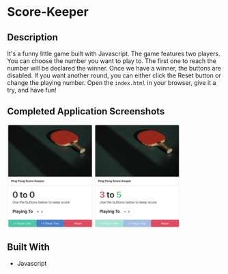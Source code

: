 # Score-Keeper

## Description
It's a funny little game built with Javascript. The game features two players. You can choose the number you want to play to. The first one to reach the number will be declared the winner. Once we have a winner, the buttons are disabled. If you want another round, you can either click the Reset button or change the playing number. Open the `index.html` in your browser, give it a try, and have fun!

## Completed Application Screenshots

<p float="left">
  <img src="https://github.com/Jocelyn166/Score-Keeper/blob/939af79b7776f37d0bc7204dd492e7731be6311c/images/Screen%20Shot%202024-02-27%20at%2015.43.59.png?raw=true" width="200" />
  <img src="https://github.com/Jocelyn166/Score-Keeper/blob/939af79b7776f37d0bc7204dd492e7731be6311c/images/Screen%20Shot%202024-02-27%20at%2015.44.09.png?raw=true" width="200" />
</p>

## Built With
- Javascript
